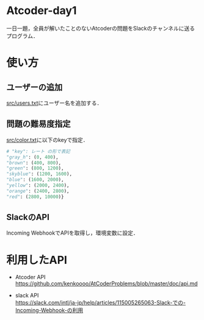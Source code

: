 # Atcoder-day1
一日一題，全員が解いたことのないAtcoderの問題をSlackのチャンネルに送るプログラム．

# 使い方
## ユーザーの追加
[src/users.txt](https://github.com/yuhi-sa/Atcoder-day1/blob/main/src/users.txt)にユーザー名を追加する．

## 問題の難易度指定
[src/color.txt](https://github.com/yuhi-sa/Atcoder-day1/blob/main/src/color.txt)に以下のkeyで指定．

```python
# "key": レート の形で表記
"gray_h": (0, 400), 
"brown": (400, 800), 
"green": (800, 1200),
"skyblue": (1200, 1600), 
"blue": (1600, 2000), 
"yellow": (2000, 2400), 
"orange": (2400, 2800),
"red": (2800, 10000)}  
```

## SlackのAPI
Incoming WebhookでAPIを取得し，環境変数に設定．

# 利用したAPI
- Atcoder API  
https://github.com/kenkoooo/AtCoderProblems/blob/master/doc/api.md

- slack API  
https://slack.com/intl/ja-jp/help/articles/115005265063-Slack-での-Incoming-Webhook-の利用
